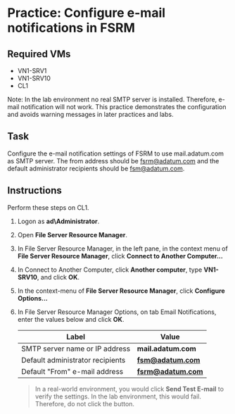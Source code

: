 # Practice: Configure e-mail notifications in FSRM

## Required VMs

* VN1-SRV1
* VN1-SRV10
* CL1

Note: In the lab environment no real SMTP server is installed. Therefore, e-mail notification will not work. This practice demonstrates the configuration and avoids warning messages in later practices and labs.

## Task

Configure the e-mail notification settings of FSRM to use mail.adatum.com as SMTP server. The from address should be fsrm@adatum.com and the default administrator recipients should be fsm@adatum.com.

## Instructions

Perform these steps on CL1.

1. Logon as **ad\Administrator**.
1. Open **File Server Resource Manager**.
1. In File Server Resource Manager, in the left pane, in the context menu of **File Server Resource Manager**, click **Connect to Another Computer...**
1. In Connect to Another Computer, click **Another computer**, type **VN1-SRV10**, and click **OK**.
1. In the context-menu of **File Server Resource Manager**, click **Configure Options...**
1. In File Server Resource Manager Options, on tab Email Notifications, enter the values below and click **OK**.

    | Label                            | Value               |
    |----------------------------------|---------------------|
    | SMTP server name or IP address   | **mail.adatum.com** |
    | Default administrator recipients | **fsm@adatum.com**  |
    | Default "From" e-mail address    | **fsrm@adatum.com** |

    > In a real-world environment, you would click **Send Test E-mail** to verify the settings. In the lab environment, this would fail. Therefore, do not click the button.
